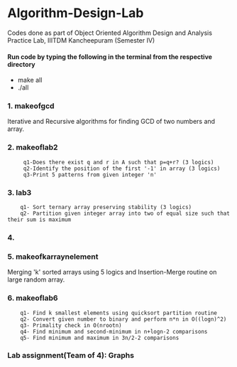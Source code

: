 # Algorithm-Design-Lab
 Codes done as part of Object Oriented Algorithm Design and Analysis Practice Lab, IIITDM Kancheepuram (Semester IV)
#### Run code by typing the following in the terminal from the respective directory
 * make all
 * ./all

 ### 1. makeofgcd
  Iterative and Recursive algorithms for finding GCD of two numbers and array.
 ### 2. makeoflab2 
         q1-Does there exist q and r in A such that p=q+r? (3 logics)            
         q2-Identify the position of the first '-1' in array (3 logics)
         q3-Print 5 patterns from given integer 'n'
### 3. lab3
        q1- Sort ternary array preserving stability (3 logics)
        q2- Partition given integer array into two of equal size such that their sum is maximum
### 4.
### 5. makeofkarraynelement
Merging 'k' sorted arrays using 5 logics and Insertion-Merge routine on large random array.
### 6. makeoflab6
        q1- Find k smallest elements using quicksort partition routine
        q2- Convert given number to binary and perform n*n in O((logn)^2) 
        q3- Primality check in O(nrootn)
        q4- Find minimum and second-minimum in n+logn-2 comparisons
        q5- Find minimum and maximum in 3n/2-2 comparisons

### Lab assignment(Team of 4): Graphs 
 
